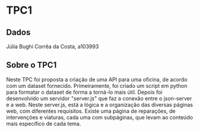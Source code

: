 # TPC1

## Dados

Júlia Bughi Corrêa da Costa, a103993

## Sobre o TPC1

Neste TPC foi proposta a criação de uma API para uma oficina, de acordo com um dataset fornecido.
Primeiramente, foi criado um script em python para formatar o dataset de forma a torná-lo mais útil. Depois foi desenvolvido um servidor "server.js" que faz a conexão entre o json-server e a web.
Neste server.js, está a lógica e a organização das diversas páginas web, com diferentes requisitos.
Existe uma página de reparações, de intervenções e viaturas, cada uma com subpáginas, que levam ao conteúdo mais específico de cada tema.